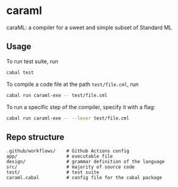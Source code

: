 # caraml

caraML: a compiler for a sweet and simple subset of Standard ML

## Usage

To run test suite, run
```bash
cabal test
```

To compile a code file at the path `test/file.cml`, run
```bash
cabal run caraml-exe -- test/file.cml
```

To run a specific step of the compiler, specify it with a flag:
```bash
cabal run caraml-exe -- --lexer test/file.cml
```

## Repo structure

```
.github/workflows/    # Github Actions config
app/                  # executable file
design/               # grammar definition of the language
src/                  # majority of source code
test/                 # test suite
caraml.cabal          # config file for the cabal package
```